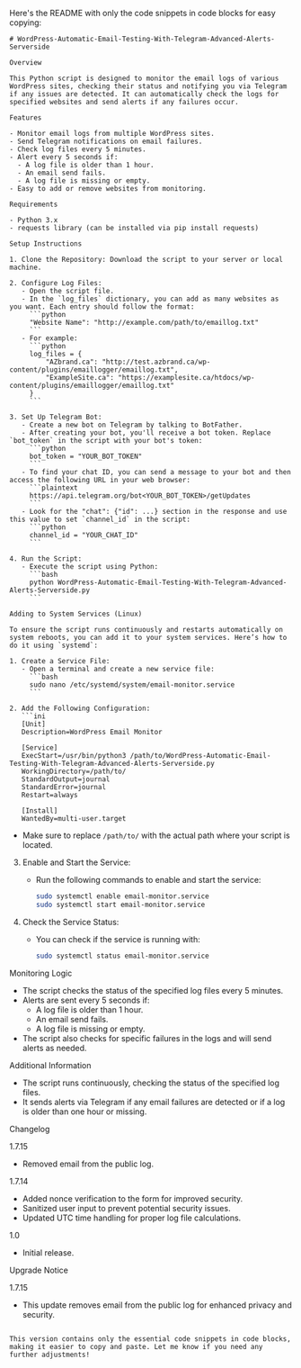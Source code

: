 Here's the README with only the code snippets in code blocks for easy copying:

```
# WordPress-Automatic-Email-Testing-With-Telegram-Advanced-Alerts-Serverside

Overview

This Python script is designed to monitor the email logs of various WordPress sites, checking their status and notifying you via Telegram if any issues are detected. It can automatically check the logs for specified websites and send alerts if any failures occur.

Features

- Monitor email logs from multiple WordPress sites.
- Send Telegram notifications on email failures.
- Check log files every 5 minutes.
- Alert every 5 seconds if:
  - A log file is older than 1 hour.
  - An email send fails.
  - A log file is missing or empty.
- Easy to add or remove websites from monitoring.

Requirements

- Python 3.x
- requests library (can be installed via pip install requests)

Setup Instructions

1. Clone the Repository: Download the script to your server or local machine.

2. Configure Log Files:
   - Open the script file.
   - In the `log_files` dictionary, you can add as many websites as you want. Each entry should follow the format:
     ```python
     "Website Name": "http://example.com/path/to/emaillog.txt"
     ```
   - For example:
     ```python
     log_files = {
         "AZbrand.ca": "http://test.azbrand.ca/wp-content/plugins/emaillogger/emaillog.txt",
         "ExampleSite.ca": "https://examplesite.ca/htdocs/wp-content/plugins/emaillogger/emaillog.txt"
     }
     ```

3. Set Up Telegram Bot:
   - Create a new bot on Telegram by talking to BotFather.
   - After creating your bot, you'll receive a bot token. Replace `bot_token` in the script with your bot's token:
     ```python
     bot_token = "YOUR_BOT_TOKEN"
     ```
   - To find your chat ID, you can send a message to your bot and then access the following URL in your web browser:
     ```plaintext
     https://api.telegram.org/bot<YOUR_BOT_TOKEN>/getUpdates
     ```
   - Look for the "chat": {"id": ...} section in the response and use this value to set `channel_id` in the script:
     ```python
     channel_id = "YOUR_CHAT_ID"
     ```

4. Run the Script:
   - Execute the script using Python:
     ```bash
     python WordPress-Automatic-Email-Testing-With-Telegram-Advanced-Alerts-Serverside.py
     ```

Adding to System Services (Linux)

To ensure the script runs continuously and restarts automatically on system reboots, you can add it to your system services. Here’s how to do it using `systemd`:

1. Create a Service File:
   - Open a terminal and create a new service file:
     ```bash
     sudo nano /etc/systemd/system/email-monitor.service
     ```

2. Add the Following Configuration:
   ```ini
   [Unit]
   Description=WordPress Email Monitor

   [Service]
   ExecStart=/usr/bin/python3 /path/to/WordPress-Automatic-Email-Testing-With-Telegram-Advanced-Alerts-Serverside.py
   WorkingDirectory=/path/to/
   StandardOutput=journal
   StandardError=journal
   Restart=always

   [Install]
   WantedBy=multi-user.target
   ```

   - Make sure to replace `/path/to/` with the actual path where your script is located.

3. Enable and Start the Service:
   - Run the following commands to enable and start the service:
     ```bash
     sudo systemctl enable email-monitor.service
     sudo systemctl start email-monitor.service
     ```

4. Check the Service Status:
   - You can check if the service is running with:
     ```bash
     sudo systemctl status email-monitor.service
     ```

Monitoring Logic

- The script checks the status of the specified log files every 5 minutes.
- Alerts are sent every 5 seconds if:
  - A log file is older than 1 hour.
  - An email send fails.
  - A log file is missing or empty.
- The script also checks for specific failures in the logs and will send alerts as needed.

Additional Information

- The script runs continuously, checking the status of the specified log files.
- It sends alerts via Telegram if any email failures are detected or if a log is older than one hour or missing.

Changelog

1.7.15
- Removed email from the public log.

1.7.14
- Added nonce verification to the form for improved security.
- Sanitized user input to prevent potential security issues.
- Updated UTC time handling for proper log file calculations.

1.0
- Initial release.

Upgrade Notice

1.7.15
- This update removes email from the public log for enhanced privacy and security.
```

This version contains only the essential code snippets in code blocks, making it easier to copy and paste. Let me know if you need any further adjustments!
